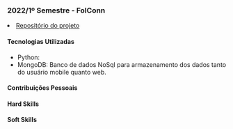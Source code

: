 ### 2022/1º Semestre - FolConn

 <li><a href="https://github.com/barbaraport/api-claradb">Repositório do projeto</a></li>

#### Tecnologias Utilizadas
- Python:
- MongoDB: Banco de dados NoSql para armazenamento dos dados tanto do usuário mobile quanto web.

#### Contribuições Pessoais
<p align="justify"></p>

#### Hard Skills

#### Soft Skills
